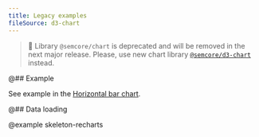 ```yaml
---
title: Legacy examples
fileSource: d3-chart
---
```


> 🚨 Library `@semcore/chart` is deprecated and will be removed in the next major release. Please, use new chart library [`@semcore/d3-chart`](/data-display/area-chart/area-chart-d3-code/) instead.

@## Example

See example in the [Horizontal bar chart](/data-display/bar-horizontal/bar-horizontal-recharts-code/).

@## Data loading

@example skeleton-recharts
